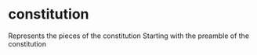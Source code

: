 # constitution
Represents the pieces of the constitution
Starting with the preamble of the constitution
